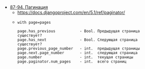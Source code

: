 - [87-94. Пагинация](https://github.com/yury-nazarov/django-example-blog/commit/0b99cad654f4fed81f8cccb6fbfbb651f3d5f299)
  - https://docs.djangoproject.com/en/5.1/ref/paginator/
  - ```commandline
    with page=pages
    
    page.has_previous           - Bool. Предыдущая страница существует?
    page.has_next               - Bool. Следующая страница существует?
    page.previous_page_number   - int.  предыдущая страницы
    page.next.page_number       - int.  следующая страница 
    page.number                 - int.  текущая страницы
    page.paginator.num_pages    - int.  всего страниц
    ```
  